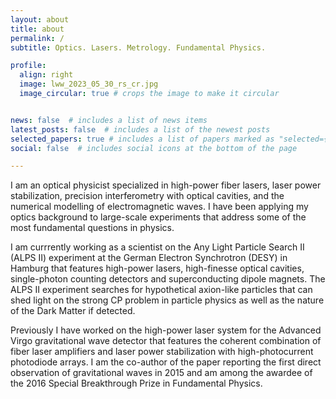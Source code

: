 ```yaml
---
layout: about
title: about
permalink: /
subtitle: Optics. Lasers. Metrology. Fundamental Physics.

profile:
  align: right
  image: lww_2023_05_30_rs_cr.jpg
  image_circular: true # crops the image to make it circular


news: false  # includes a list of news items
latest_posts: false  # includes a list of the newest posts
selected_papers: true # includes a list of papers marked as "selected={true}"
social: false  # includes social icons at the bottom of the page

---
```


I am an optical physicist specialized in high-power fiber lasers, laser power stabilization, precision interferometry with optical cavities, and the numerical modelling of electromagnetic waves. I have been applying my optics background to large-scale experiments that address some of the most fundamental questions in physics.

I am currrently working as a scientist on the Any Light Particle Search II (ALPS II) experiment at the German Electron Synchrotron (DESY) in Hamburg that features high-power lasers, high-finesse optical cavities, single-photon counting detectors and superconducting dipole magnets. The ALPS II experiment searches for hypothetical axion-like particles that can shed light on the strong CP problem in particle physics as well as the nature of the Dark Matter if detected. 

Previously I have worked on the high-power laser system for the Advanced Virgo gravitational wave detector that features the coherent combination of fiber laser amplifiers and laser power stabilization with high-photocurrent photodiode arrays. I am the co-author of the paper reporting the first direct observation of gravitational waves in 2015 and am among the awardee of the 2016 Special Breakthrough Prize in Fundamental Physics.




